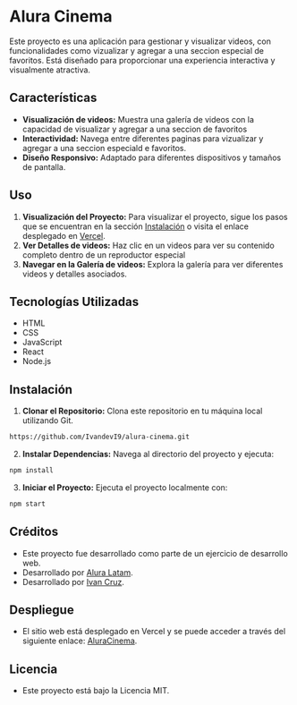 # Alura Cinema

Este proyecto es una aplicación para gestionar y visualizar videos, con funcionalidades como vizualizar y agregar a una seccion especial de favoritos. Está diseñado para proporcionar una experiencia interactiva y visualmente atractiva.

## Características

- **Visualización de videos:** Muestra una galería de videos con la capacidad de visualizar y agregar a una seccion de favoritos
- **Interactividad:** Navega entre diferentes paginas para vizualizar y agregar a una seccion especiald e favoritos.
- **Diseño Responsivo:** Adaptado para diferentes dispositivos y tamaños de pantalla.

## Uso

1. **Visualización del Proyecto:** Para visualizar el proyecto, sigue los pasos que se encuentran en la sección [Instalación](#instalación) o visita el enlace desplegado en [Vercel](https://alura-cinema-gamma.vercel.app/).
3. **Ver Detalles de videos:** Haz clic en un videos para ver su contenido completo dentro de un reproductor especial
4. **Navegar en la Galería de videos:** Explora la galería para ver diferentes videos y detalles asociados.

## Tecnologías Utilizadas

- HTML
- CSS
- JavaScript
- React
- Node.js

## Instalación

1. **Clonar el Repositorio:** Clona este repositorio en tu máquina local utilizando Git.
```bash
https://github.com/IvandevI9/alura-cinema.git
```
2. **Instalar Dependencias:** Navega al directorio del proyecto y ejecuta:
```bash
npm install
```
3. **Iniciar el Proyecto:** Ejecuta el proyecto localmente con:
```bash
npm start
```

## Créditos
- Este proyecto fue desarrollado como parte de un ejercicio de desarrollo web.
- Desarrollado por [Alura Latam](https://www.linkedin.com/company/alura-latam/).
- Desarrollado por [Ivan Cruz](https://www.linkedin.com/in/ivan-cruz-1906mx/).

## Despliegue

- El sitio web está desplegado en Vercel y se puede acceder a través del siguiente enlace: [AluraCinema](https://alura-cinema-gamma.vercel.app).

## Licencia
- Este proyecto está bajo la Licencia MIT.
